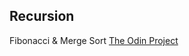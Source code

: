 ## Recursion
 Fibonacci & Merge Sort
[The Odin Project](http://www.theodinproject.com/ruby-programming/recursion?ref=lnav)